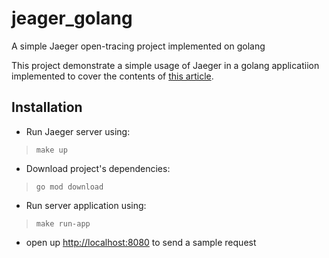 # jeager_golang
A simple Jaeger open-tracing project implemented on golang

This project demonstrate a simple usage of Jaeger in a golang applicatiion implemented to cover the contents of [this article](https://sokanacademy.com/plus/faramarzq/jaeger-introduction-with-golang). 

## Installation


- Run Jaeger server using:    

>    `make up`    

- Download project's dependencies:

>    `go mod download`

- Run server application using:    

>    `make run-app`    

- open up [http://localhost:8080](http://localhost:8080) to send a sample request
